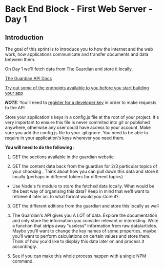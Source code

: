 # Back End Block - First Web Server - Day 1

## Introduction

The goal of this sprint is to introduce you to how the internet and the web work, how applications communicate and transfer documents and data between them.

On Day 1 we'll fetch data from [The Guardian](https://open-platform.theguardian.com) and store it locally.

[The Guardian API Docs](https://open-platform.theguardian.com/documentation/)

[Try out some of the endpoints available to you before you start building your app](https://open-platform.theguardian.com/explore/)

__*NOTE:*__ You'll need to [register for a developer key](https://bonobo.capi.gutools.co.uk/register/developer) in order to make requests to the API

Store your application's keys in a config.js file at the root of your project. It's very important to ensure this file is never commited into git or published anywhere, otherwise any user could have access to your account. Make sure you add the config.js file to your .gitignore. You need to be able to require in your application's keys wherever you need them.

__You will need to do the following :__

1. GET the sections available in the guardian website

2. GET the content data back from the guardian for 2/3 particular topics of your choosing .  Think about how you can pull down this data and store it locally (perhaps in different folders for different topics)
- Use Node's fs module to store the fetched data locally. What would be the best way of organising this data? Keep in mind that we'll want to retrieve it later on. In what format would you store it?. 

3. GET the different editions from the guardian and store this locally as well

4. The Guardian's API gives you A LOT of data. Explore the documentation and only store the information you consider relevant or interesting. Write a function that strips away "useless" information from raw data/articles. Maybe you'll want to change the key names of some properties, maybe you'll want to perform calculations on certain values and store them. Think of how you'd like to display this data later on and process it accordingly.

5. See if you can make this whole process happen with a single NPM command.
